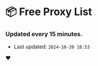 # :package: Free Proxy List
### Updated every 15 minutes.

- Last updated: `2024-10-20 18:53`

:heart:
